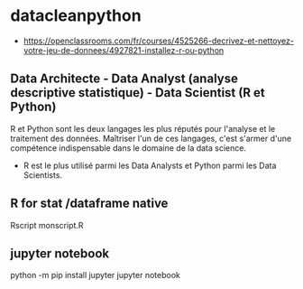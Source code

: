 # datacleanpython

- https://openclassrooms.com/fr/courses/4525266-decrivez-et-nettoyez-votre-jeu-de-donnees/4927821-installez-r-ou-python

##  Data Architecte - Data Analyst (analyse descriptive statistique) -  Data Scientist (R et Python)
R et Python sont les deux langages les plus réputés pour l'analyse et le traitement des données. 
Maîtriser l'un de ces langages, c'est s'armer d'une compétence indispensable dans le domaine de la data science.
- R est le plus utilisé parmi les Data Analysts et Python parmi les Data Scientists. 

## R for stat /dataframe native

Rscript monscript.R

## jupyter notebook
python -m pip install jupyter
jupyter notebook